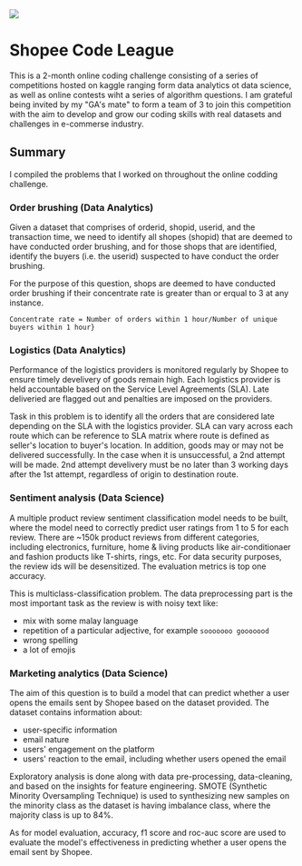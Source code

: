 <img src="https://mcusercontent.com/41b29cd7270149a95b06c3d59/images/32a49d76-1062-4264-bc11-74e4a078c613.jpg">


# Shopee Code League

This is a 2-month online coding challenge consisting of a series of competitions hosted on kaggle ranging form data analytics ot data science, as well as online contests wiht a series of algorithm questions.
I am grateful being invited by my "GA's mate" to form a team of 3 to join this competition with the aim to develop and grow our coding skills with real datasets and challenges in e-commerse industry.


## Summary
I compiled the problems that I worked on throughout the online codding challenge.

### Order brushing (Data Analytics)
Given a dataset that comprises of orderid, shopid, userid, and the transaction time, we need to identify all shopes (shopid) that are deemed to have conducted order brushing, and for those shops that are identified, identify the buyers (i.e. the userid) suspected to have conduct the order brushing.

For the purpose of this question, shops are deemed to have conducted order brushing if their concentrate rate is greater than or erqual to 3 at any instance.

 `Concentrate rate = Number of orders within 1 hour/Number of unique buyers within 1 hour}`


### Logistics (Data Analytics)
Performance of the logistics providers is monitored regularly by Shopee to ensure timely develivery of goods remain high. Each logistics provider is held accountable based on the Service Level Agreements (SLA). Late deliveried are flagged out and penalties are imposed on the providers. 

Task in this problem is to identify all the orders that are considered late depending on the SLA with the logistics provider. SLA can vary across each route which can be reference to SLA matrix where route is defined as seller's location to buyer's location. In addition, goods may or may not be delivered successfully. In the case when it is unsuccessful, a 2nd attempt will be made. 2nd attempt develivery must be no later than 3 working days after the 1st attempt, regardless of origin to destination route.

### Sentiment analysis (Data Science)
A multiple product review sentiment classification model needs to be built, where the model need to correctly predict user ratings from 1 to 5 for each review. There are ~150k product reviews from different categories, including electronics, furniture, home & living products like air-conditionaer and fashion products like T-shirts, rings, etc. For data security purposes, the review ids will be desensitized. The evaluation metrics is top one accuracy.

This is multiclass-classification problem. The data preprocessing part is the most important task as the review is with noisy text like:
- mix with some malay language
- repetition of a particular adjective, for example `sooooooo gooooood`
- wrong spelling
- a lot of emojis

### Marketing analytics (Data Science)
The aim of this question is to build a model that can predict whether a user opens the emails sent by Shopee based on the dataset provided. The dataset contains information about:
- user-specific information
- email nature
- users' engagement on the platform
- users' reaction to the email, including whether users opened the email

Exploratory analysis is done along with data pre-processing, data-cleaning, and based on the insights for feature engineering.
SMOTE (Synthetic Minority Oversampling Technique) is used to synthesizing new samples on the minority class as the dataset is having imbalance class, where the majority class is up to 84%.

As for model evaluation, accuracy, f1 score and roc-auc score are used to evaluate the model's effectiveness in predicting whether a user opens the email sent by Shopee.
